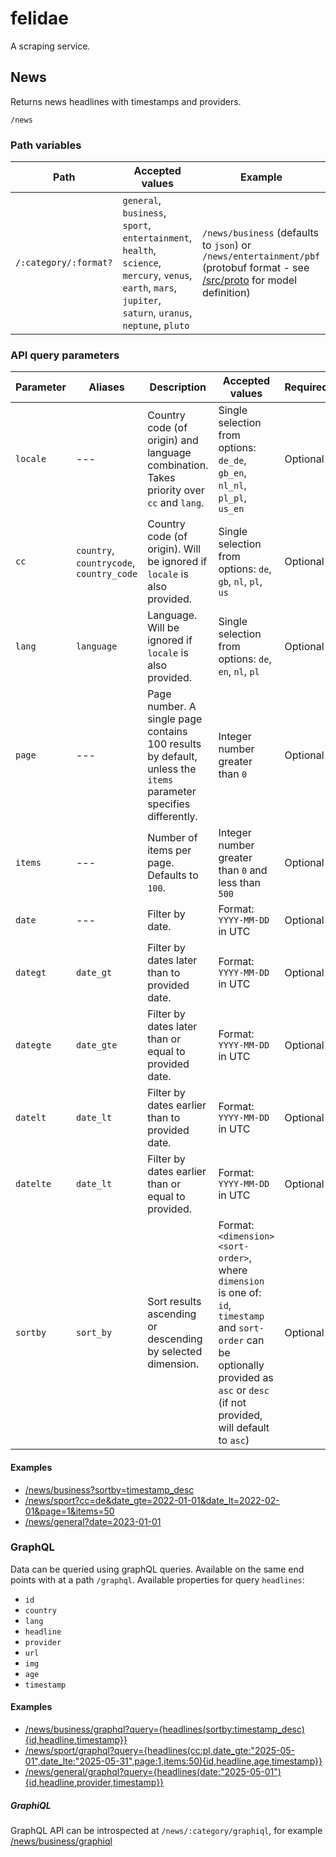 # felidae

A scraping service.

## News

Returns news headlines with timestamps and providers.

`/news`

### Path variables

| Path | Accepted values | Example |
| --- | --- | --- |
|`/:category/:format?` | `general`, `business`, `sport`, `entertainment`, `health`, `science`, `mercury`, `venus`, `earth`, `mars`, `jupiter`, `saturn`, `uranus`, `neptune`, `pluto` | `/news/business` (defaults to `json`) or `/news/entertainment/pbf` (protobuf format - see [/src/proto](/src/proto) for model definition) |

### API query parameters

| Parameter | Aliases | Description | Accepted values | Required | Example |
| --- | --- | --- | --- | --- | --- | 
| `locale` | --- | Country code (of origin) and language combination. Takes priority over `cc` and `lang`. | Single selection from options: `de_de`, `gb_en`, `nl_nl`, `pl_pl`, `us_en` | Optional | `&locale=gb_en` |
| `cc` | `country`, `countrycode`, `country_code` | Country code (of origin). Will be ignored if `locale` is also provided. | Single selection from options: `de`, `gb`, `nl`, `pl`, `us` | Optional | `&cc=de` |
| `lang` | `language` | Language. Will be ignored if `locale` is also provided. | Single selection from options:  `de`, `en`, `nl`, `pl` | Optional | `&lang=en` |
| `page` | --- | Page number. A single page contains 100 results by default, unless the `items` parameter specifies differently. | Integer number greater than `0` | Optional | `&page=3` |
| `items` | --- | Number of items per page. Defaults to `100`. | Integer number greater than `0` and less than `500` | Optional | `&items=10` |
| `date` | --- | Filter by date. | Format: `YYYY-MM-DD` in UTC | Optional | `&date=1999-01-01` |
| `dategt` | `date_gt` | Filter by dates later than to provided date. | Format: `YYYY-MM-DD` in UTC | Optional | `&date_gt=1999-01-01` |
| `dategte` | `date_gte` | Filter by dates later than or equal to provided date. | Format: `YYYY-MM-DD` in UTC | Optional | `&date_gte=1999-01-01` |
| `datelt` | `date_lt` | Filter by dates earlier than to provided date. | Format: `YYYY-MM-DD` in UTC | Optional | `&date_lt=1999-01-01` |
| `datelte` | `date_lt` | Filter by dates earlier than or equal to provided. | Format: `YYYY-MM-DD` in UTC | Optional | `&date_lte=1999-01-01` |
| `sortby` | `sort_by` | Sort results ascending or descending by selected dimension. | Format: `<dimension> <sort-order>`, where `dimension` is one of: `id`, `timestamp` and `sort-order` can be optionally provided as `asc` or `desc` (if not provided, will default to `asc`) | Optional | `&sort-by=timestamp` (defaults to `asc`), `&sort-by=timestamp_desc` |

#### Examples

- [/news/business?sortby=timestamp_desc](https://felidae.spookydoodle.com/news/business?sortby=timestamp_desc)
- [/news/sport?cc=de&date_gte=2022-01-01&date_lt=2022-02-01&page=1&items=50](https://felidae.spookydoodle.com/news/sport?cc=de&date_gte=2022-01-01&date_lt=2022-02-01&page=1&items=50)
- [/news/general?date=2023-01-01](https://felidae.spookydoodle.com/news/general?date=2023-01-01)

### GraphQL

Data can be queried using graphQL queries. Available on the same end points with at a path `/graphql`.
Available properties for query `headlines`:
- `id`
- `country`
- `lang`
- `headline`
- `provider`
- `url`
- `img`
- `age`
- `timestamp`

#### Examples

- [/news/business/graphql?query={headlines(sortby:timestamp_desc){id,headline,timestamp}}](https://felidae.spookydoodle.com/news/business/graphql?query={headlines(sortby:timestamp_desc){id,headline,timestamp}})
- [/news/sport/graphql?query={headlines(cc:pl,date_gte:"2025-05-01",date_lte:"2025-05-31",page:1,items:50){id,headline,age,timestamp}}](https://felidae.spookydoodle.com/news/sport/graphql?query={headlines(cc:pl,date_gte:"2025-05-01",date_lte:"2025-05-31",page:1,items:50){id,headline,age,timestamp}})
- [/news/general/graphql?query={headlines(date:"2025-05-01"){id,headline,provider,timestamp}}](https://felidae.spookydoodle.com/news/general/graphql?query={headlines(date:"2025-05-01"){id,headline,provider,timestamp}})

##### GraphiQL

GraphQL API can be introspected at `/news/:category/graphiql`, for example [/news/business/graphiql](https://felidae.spookydoodle.com/news/business/graphiql)